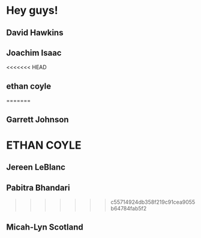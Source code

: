 # Hey guys!

## David Hawkins
## Joachim Isaac
<<<<<<< HEAD
## ethan coyle
=======
## Garrett Johnson
# ETHAN COYLE
## Jereen LeBlanc
## Pabitra Bhandari
>>>>>>> c55714924db358f219c91cea9055b64784fab5f2
## Micah-Lyn Scotland

